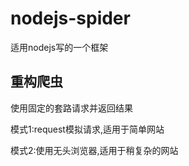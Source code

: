 # nodejs-spider
适用nodejs写的一个框架


## 重构爬虫
使用固定的套路请求并返回结果

模式1:request模拟请求,适用于简单网站

模式2:使用无头浏览器,适用于稍复杂的网站
